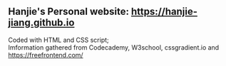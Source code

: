 ## Hanjie's Personal website: https://hanjie-jiang.github.io
Coded with HTML and CSS script; <br>
Imformation gathered from Codecademy, W3school, cssgradient.io and https://freefrontend.com/
